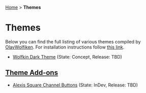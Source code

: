 [Home](https://olavwolfiken.github.io/BetterDiscord) > **Themes**

# Themes
Below you can find the full listing of various themes compiled by [OlavWolfiken](https://github.com/OlavWolfiken). For installation instructions follow [this link](https://olavwolfiken.github.io/BetterDiscord#themes-1).

- [Wolfkin Dark Theme](https://olavwolfiken.github.io/BetterDiscord/Themes/Wolfkin%20Dark%20Theme/) (State: Concept, Release: TBD)

## [Theme Add-ons](https://olavwolfiken.github.io/BetterDiscord/Themes/Add-ons)

- [Alexis Square Channel Buttons](https://olavwolfiken.github.io/BetterDiscord/Themes/Add-ons/Alexis%20Square%20Channel%20Buttons) (State: InDev, Release: TBD)
